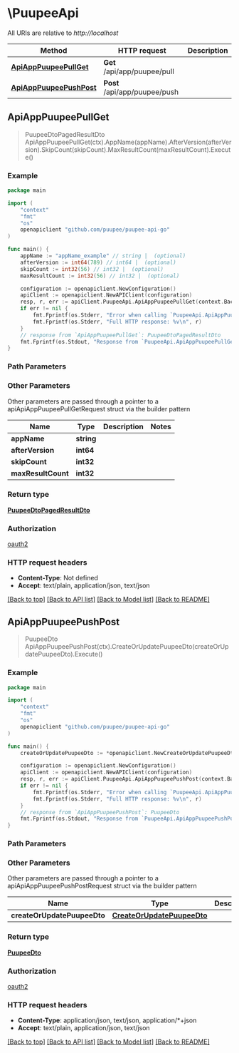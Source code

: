 # \PuupeeApi

All URIs are relative to *http://localhost*

Method | HTTP request | Description
------------- | ------------- | -------------
[**ApiAppPuupeePullGet**](PuupeeApi.md#ApiAppPuupeePullGet) | **Get** /api/app/puupee/pull | 
[**ApiAppPuupeePushPost**](PuupeeApi.md#ApiAppPuupeePushPost) | **Post** /api/app/puupee/push | 



## ApiAppPuupeePullGet

> PuupeeDtoPagedResultDto ApiAppPuupeePullGet(ctx).AppName(appName).AfterVersion(afterVersion).SkipCount(skipCount).MaxResultCount(maxResultCount).Execute()



### Example

```go
package main

import (
    "context"
    "fmt"
    "os"
    openapiclient "github.com/puupee/puupee-api-go"
)

func main() {
    appName := "appName_example" // string |  (optional)
    afterVersion := int64(789) // int64 |  (optional)
    skipCount := int32(56) // int32 |  (optional)
    maxResultCount := int32(56) // int32 |  (optional)

    configuration := openapiclient.NewConfiguration()
    apiClient := openapiclient.NewAPIClient(configuration)
    resp, r, err := apiClient.PuupeeApi.ApiAppPuupeePullGet(context.Background()).AppName(appName).AfterVersion(afterVersion).SkipCount(skipCount).MaxResultCount(maxResultCount).Execute()
    if err != nil {
        fmt.Fprintf(os.Stderr, "Error when calling `PuupeeApi.ApiAppPuupeePullGet``: %v\n", err)
        fmt.Fprintf(os.Stderr, "Full HTTP response: %v\n", r)
    }
    // response from `ApiAppPuupeePullGet`: PuupeeDtoPagedResultDto
    fmt.Fprintf(os.Stdout, "Response from `PuupeeApi.ApiAppPuupeePullGet`: %v\n", resp)
}
```

### Path Parameters



### Other Parameters

Other parameters are passed through a pointer to a apiApiAppPuupeePullGetRequest struct via the builder pattern


Name | Type | Description  | Notes
------------- | ------------- | ------------- | -------------
 **appName** | **string** |  | 
 **afterVersion** | **int64** |  | 
 **skipCount** | **int32** |  | 
 **maxResultCount** | **int32** |  | 

### Return type

[**PuupeeDtoPagedResultDto**](PuupeeDtoPagedResultDto.md)

### Authorization

[oauth2](../README.md#oauth2)

### HTTP request headers

- **Content-Type**: Not defined
- **Accept**: text/plain, application/json, text/json

[[Back to top]](#) [[Back to API list]](../README.md#documentation-for-api-endpoints)
[[Back to Model list]](../README.md#documentation-for-models)
[[Back to README]](../README.md)


## ApiAppPuupeePushPost

> PuupeeDto ApiAppPuupeePushPost(ctx).CreateOrUpdatePuupeeDto(createOrUpdatePuupeeDto).Execute()



### Example

```go
package main

import (
    "context"
    "fmt"
    "os"
    openapiclient "github.com/puupee/puupee-api-go"
)

func main() {
    createOrUpdatePuupeeDto := *openapiclient.NewCreateOrUpdatePuupeeDto("Id_example", "Name_example") // CreateOrUpdatePuupeeDto |  (optional)

    configuration := openapiclient.NewConfiguration()
    apiClient := openapiclient.NewAPIClient(configuration)
    resp, r, err := apiClient.PuupeeApi.ApiAppPuupeePushPost(context.Background()).CreateOrUpdatePuupeeDto(createOrUpdatePuupeeDto).Execute()
    if err != nil {
        fmt.Fprintf(os.Stderr, "Error when calling `PuupeeApi.ApiAppPuupeePushPost``: %v\n", err)
        fmt.Fprintf(os.Stderr, "Full HTTP response: %v\n", r)
    }
    // response from `ApiAppPuupeePushPost`: PuupeeDto
    fmt.Fprintf(os.Stdout, "Response from `PuupeeApi.ApiAppPuupeePushPost`: %v\n", resp)
}
```

### Path Parameters



### Other Parameters

Other parameters are passed through a pointer to a apiApiAppPuupeePushPostRequest struct via the builder pattern


Name | Type | Description  | Notes
------------- | ------------- | ------------- | -------------
 **createOrUpdatePuupeeDto** | [**CreateOrUpdatePuupeeDto**](CreateOrUpdatePuupeeDto.md) |  | 

### Return type

[**PuupeeDto**](PuupeeDto.md)

### Authorization

[oauth2](../README.md#oauth2)

### HTTP request headers

- **Content-Type**: application/json, text/json, application/*+json
- **Accept**: text/plain, application/json, text/json

[[Back to top]](#) [[Back to API list]](../README.md#documentation-for-api-endpoints)
[[Back to Model list]](../README.md#documentation-for-models)
[[Back to README]](../README.md)

